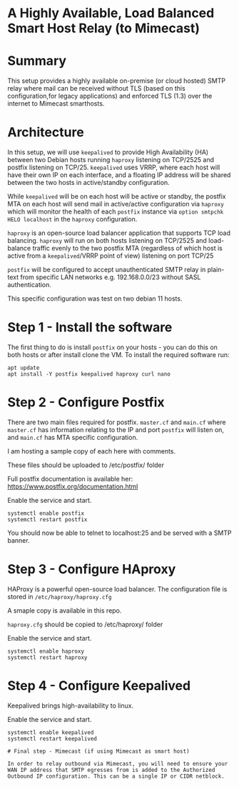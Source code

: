 # A Highly Available, Load Balanced Smart Host Relay (to Mimecast)

# Summary
This setup provides a highly available on-premise (or cloud hosted) SMTP relay where mail can be received without TLS (based on this configuration,for legacy applications) and enforced TLS (1.3) over the internet to Mimecast smarthosts.

# Architecture
In this setup, we will use `keepalived` to provide High Availability (HA) between two Debian hosts running `haproxy` listening on TCP/2525 and postfix listening on TCP/25. `keepalived` uses VRRP, where each host will have their own IP on each interface, and a floating IP address will be shared between the two hosts in active/standby configuration. 

While `keepalived` will be on each host will be active or standby, the postfix MTA on each host will send mail in active/active configuration via `haproxy` which will monitor the health of each `postfix` instance via `option smtpchk HELO localhost` in the `haproxy` configuration.

`haproxy` is an open-source load balancer application that supports TCP load balancing. `haproxy` will run on both hosts listening on TCP/2525 and load-balance traffic evenly to the two postfix MTA (regardless of which host is active from a `keepalived`/VRRP point of view) listening on port TCP/25

`postfix` will be configured to accept unauthenticated SMTP relay in plain-text from specific LAN networks e.g. 192.168.0.0/23 without SASL authentication.

This specific configuration was test on two debian 11 hosts.

# Step 1 - Install the software
The first thing to do is install `postfix` on your hosts - you can do this on both hosts or after install clone the VM. To install the required software run:

````
apt update
apt install -Y postfix keepalived haproxy curl nano
````

# Step 2 - Configure Postfix
There are two main files required for postfix. `master.cf` and `main.cf` where `master.cf` has information relating to the IP and port `postfix` will listen on, and `main.cf` has MTA specific configuration.

I am hosting a sample copy of each here with comments. 

These files should be uploaded to /etc/postfix/ folder

Full postfix documentation is available her: https://www.postfix.org/documentation.html

Enable the service and start.
````
systemctl enable postfix
systemctl restart postfix
````

You should now be able to telnet to localhost:25 and be served with a SMTP banner.

# Step 3 - Configure HAproxy
HAProxy is a powerful open-source load balancer. The configuration file is stored in `/etc/haproxy/haproxy.cfg`

A smaple copy is available in this repo. 

`haproxy.cfg` should be copied to /etc/haproxy/ folder

Enable the service and start.
````
systemctl enable haproxy
systemctl restart haproxy
````

# Step 4 - Configure Keepalived
Keepalived brings high-availability to linux.

Enable the service and start.
````
systemctl enable keepalived
systemctl restart keepalived

# Final step - Mimecast (if using Mimecast as smart host)

In order to relay outbound via Mimecast, you will need to ensure your WAN IP address that SMTP egresses from is added to the Authorized Outbound IP configuration. This can be a single IP or CIDR netblock.

